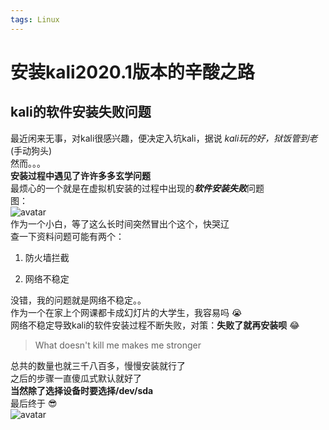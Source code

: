 ```yaml
---
tags: Linux
---
```

# 安装kali2020.1版本的辛酸之路  
## kali的软件安装失败问题 ##
最近闲来无事，对kali很感兴趣，便决定入坑kali，据说   _kali玩的好，狱饭管到老_    (手动狗头)  
然而。。。  
**安装过程中遇见了许许多多玄学问题**  
最烦心的一个就是在虚拟机安装的过程中出现的***软件安装失败***问题  
图：  
![avatar](https://s1.ax1x.com/2020/07/14/UUQcOP.jpg)  
作为一个小白，等了这么长时间突然冒出个这个，快哭辽  
查一下资料问题可能有两个：  

1. 防火墙拦截  

2. 网络不稳定  
<!--more-->

没错，我的问题就是网络不稳定。。  
作为一个在家上个网课都卡成幻灯片的大学生，我容易吗 :sob:  
网络不稳定导致kali的软件安装过程不断失败，对策：**失败了就再安装呗** :joy:  

> What doesn't kill me makes me stronger  

总共的数量也就三千八百多，慢慢安装就行了  
之后的步骤一直傻瓜式默认就好了  
**当然除了选择设备时要选择/dev/sda**  
最后终于 :sunglasses:  
![avatar](https://s1.ax1x.com/2020/07/14/UUQTln.png)